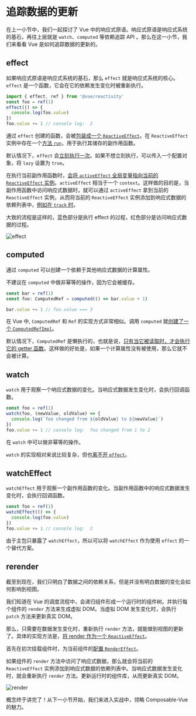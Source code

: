 # 追踪数据的更新

在上一小节中，我们一起探讨了 Vue 中的响应式原语。响应式原语是响应式系统的基石，再往上层就是 `watch`、`computed` 等依赖追踪 API
。那么在这一小节，我们来看看 Vue 是如何追踪数据的更新的。

## effect

如果响应式原语是响应式系统的基石，那么 `effect` 就是响应式系统的核心。`effect` 是一个函数，它会在它的依赖发生变化时被重新执行。

```ts
import { effect, ref } from '@vue/reactivity'
const foo = ref(1)
effect(() => {
  console.log(foo.value)
})
foo.value += 1 // console log:  2
```

通过 `effect` 创建的函数，会被[包装成一个 `ReactiveEffect`](https://github.com/vuejs/core/blob/main/packages/reactivity/src/effect.ts#L178)。在 `ReactiveEffect` 实例中存在一个[方法 `run`](https://github.com/vuejs/core/blob/main/packages/reactivity/src/effect.ts#L86)，用于执行其储存的副作用函数。 


默认情况下，`effect` 会[立刻执行一次](https://github.com/vuejs/core/blob/main/packages/reactivity/src/effect.ts#L183-L185)。如果不想立刻执行，可以传入一个配置对象，将 `lazy` 设置为 `true`。

在执行当前副作用函数时，[会将 `activeEffect` 全局变量指向当前的 `ReactiveEffect` 实例](https://github.com/vuejs/core/blob/main/packages/reactivity/src/effect.ts#L100)。`activeEffect` 相当于一个 `context`。这样做的目的是，当副作用函数中访问响应式数据时，就可以通过 `activeEffect` 拿到当前的 `ReactiveEffect` 实例，从而将当前的 `ReactiveEffect` 实例添加到响应式数据的依赖列表中，[例如在 `track` 时](https://github.com/vuejs/core/blob/main/packages/reactivity/src/effect.ts#L248)。


大致的流程是这样的，蓝色部分是执行 effect 的过程，红色部分是访问响应式数据的过程。

![effect](/image/01/effect.png)


## computed

通过 `computed` 可以创建一个依赖于其他响应式数据的计算属性。

不建议在 `computed` 中做非幂等的操作，因为它会被缓存。

```ts
const bar = ref(1)
const foo: ComputedRef = computed(() => bar.value + 1)

bar.value += 1 // foo.value === 3
```

在 Vue 中, `ComputedRef` 和 `Ref` 的实现方式非常相似。调用 `computed` 就[创建了一个 `ComputedRefImpl`](https://github.com/vuejs/core/blob/main/packages/reactivity/src/computed.ts#LL100C38-L100C38)。

默认情况下，`ComputedRef` 是懒执行的，也就是说，[只有当它被读取时，才会执行它的 getter 函数](https://github.com/vuejs/core/blob/main/packages/reactivity/src/computed.ts#L55-L64)。这样做的好处是，如果一个计算属性没有被使用，那么它就不会被计算。


## watch

`watch` 用于观察一个响应式数据的变化。当响应式数据发生变化时，会执行回调函数。

```ts
const foo = ref(1)
watch(foo, (newValue, oldValue) => {
  console.log(`foo changed from ${oldValue} to ${newValue}`)
})
foo.value += 1 // console log:  foo changed from 1 to 2
```

在 `watch` 中可以做非幂等的操作。

`watch` 的实现相对来说比较复杂，但也[离不开 `effect`](https://github.com/vuejs/core/blob/98f1934811d8c8774cd01d18fa36ea3ec68a0a54/packages/runtime-core/src/apiWatch.ts#L367)。

## watchEffect

`watchEffect` 用于观察一个副作用函数的变化。当副作用函数中的响应式数据发生变化时，会执行回调函数。

```ts
const foo = ref(1)
watchEffect(() => {
  console.log(foo.value)
})
foo.value += 1 // console log:  2
```

由于主包只暴露了 `watchEffect`，所以可以将 `watchEffect` 作为使用 `effect` 的一个替代方案。

## rerender

截至到现在，我们只明白了数据之间的依赖关系，但是并没有明白数据的变化会如何影响到视图。

我们知道在 Vue 的调度流程中，会递归组件形成一个运行时的组件树。并执行每个组件的 `render` 方法来生成虚拟 DOM。当虚拟 DOM 发生变化时，会执行 `patch` 方法来更新真实 DOM。

那么，只需要在数据发生变化时，重新执行 `render` 方法，就能做到视图的更新了。具体的实现方法是，[将 render 作为一个 `ReactiveEffect`](https://github.com/vuejs/core/blob/98f1934811d8c8774cd01d18fa36ea3ec68a0a54/packages/runtime-core/src/renderer.ts#L1545-L1549)。

首先在初次挂载组件时，为当前组件的[配置 `RenderEffect`](https://github.com/vuejs/core/blob/98f1934811d8c8774cd01d18fa36ea3ec68a0a54/packages/runtime-core/src/renderer.ts#L1242-L1250)。

如果组件的 `render` 方法中访问了响应式数据，那么就会将当前的 `ReactiveEffect` 实例添加到响应式数据的依赖列表中。当响应式数据发生变化时，就会重新执行 `render` 方法。更新运行时的组件库，从而更新真实 DOM。

![render](/image/01/render.png)

概念终于讲完了！从下一小节开始，我们来进入实战中，领略 Composable-Vue 的魅力。